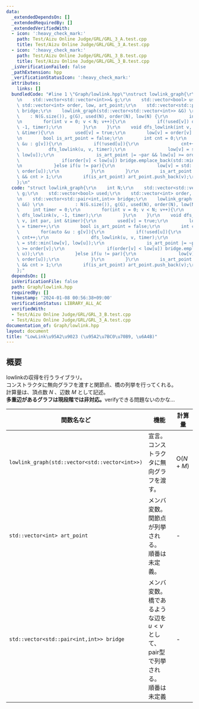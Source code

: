 ```yaml
---
data:
  _extendedDependsOn: []
  _extendedRequiredBy: []
  _extendedVerifiedWith:
  - icon: ':heavy_check_mark:'
    path: Test/Aizu Online Judge/GRL/GRL_3_A.test.cpp
    title: Test/Aizu Online Judge/GRL/GRL_3_A.test.cpp
  - icon: ':heavy_check_mark:'
    path: Test/Aizu Online Judge/GRL/GRL_3_B.test.cpp
    title: Test/Aizu Online Judge/GRL/GRL_3_B.test.cpp
  _isVerificationFailed: false
  _pathExtension: hpp
  _verificationStatusIcon: ':heavy_check_mark:'
  attributes:
    links: []
  bundledCode: "#line 1 \"Graph/lowlink.hpp\"\nstruct lowlink_graph{\r\n    int N;\r\
    \n    std::vector<std::vector<int>>& g;\r\n    std::vector<bool> used;\r\n   \
    \ std::vector<int> order, low, art_point;\r\n    std::vector<std::pair<int,int>>\
    \ bridge;\r\n    lowlink_graph(std::vector<std::vector<int>> &G) \r\n        \
    \    : N(G.size()), g(G), used(N), order(N), low(N) {\r\n        int timer = 0;\r\
    \n        for(int v = 0; v < N; v++){\r\n            if(!used[v]) dfs_lowlink(v,\
    \ -1, timer);\r\n        }\r\n    }\r\n    void dfs_lowlink(int v, int par, int\
    \ &timer){\r\n        used[v] = true;\r\n        low[v] = order[v] = timer++;\r\
    \n        bool is_art_point = false;\r\n        int cnt = 0;\r\n        for(auto\
    \ &u : g[v]){\r\n            if(!used[u]){\r\n                cnt++;\r\n     \
    \           dfs_lowlink(u, v, timer);\r\n                low[v] = std::min(low[v],\
    \ low[u]);\r\n                is_art_point |= ~par && low[u] >= order[v];\r\n\
    \                if(order[v] < low[u]) bridge.emplace_back(std::minmax(v, u));\r\
    \n            }else if(u != par){\r\n                low[v] = std::min(low[v],\
    \ order[u]);\r\n            }\r\n        }\r\n        is_art_point |= par == -1\
    \ && cnt > 1;\r\n        if(is_art_point) art_point.push_back(v);\r\n    }\r\n\
    };\n"
  code: "struct lowlink_graph{\r\n    int N;\r\n    std::vector<std::vector<int>>&\
    \ g;\r\n    std::vector<bool> used;\r\n    std::vector<int> order, low, art_point;\r\
    \n    std::vector<std::pair<int,int>> bridge;\r\n    lowlink_graph(std::vector<std::vector<int>>\
    \ &G) \r\n            : N(G.size()), g(G), used(N), order(N), low(N) {\r\n   \
    \     int timer = 0;\r\n        for(int v = 0; v < N; v++){\r\n            if(!used[v])\
    \ dfs_lowlink(v, -1, timer);\r\n        }\r\n    }\r\n    void dfs_lowlink(int\
    \ v, int par, int &timer){\r\n        used[v] = true;\r\n        low[v] = order[v]\
    \ = timer++;\r\n        bool is_art_point = false;\r\n        int cnt = 0;\r\n\
    \        for(auto &u : g[v]){\r\n            if(!used[u]){\r\n               \
    \ cnt++;\r\n                dfs_lowlink(u, v, timer);\r\n                low[v]\
    \ = std::min(low[v], low[u]);\r\n                is_art_point |= ~par && low[u]\
    \ >= order[v];\r\n                if(order[v] < low[u]) bridge.emplace_back(std::minmax(v,\
    \ u));\r\n            }else if(u != par){\r\n                low[v] = std::min(low[v],\
    \ order[u]);\r\n            }\r\n        }\r\n        is_art_point |= par == -1\
    \ && cnt > 1;\r\n        if(is_art_point) art_point.push_back(v);\r\n    }\r\n\
    };"
  dependsOn: []
  isVerificationFile: false
  path: Graph/lowlink.hpp
  requiredBy: []
  timestamp: '2024-01-08 00:56:38+09:00'
  verificationStatus: LIBRARY_ALL_AC
  verifiedWith:
  - Test/Aizu Online Judge/GRL/GRL_3_B.test.cpp
  - Test/Aizu Online Judge/GRL/GRL_3_A.test.cpp
documentation_of: Graph/lowlink.hpp
layout: document
title: "LowLink\u95A2\u9023 (\u95A2\u7BC0\u70B9, \u6A4B)"
---
```


## 概要
lowlinkの収得を行うライブラリ。<br>
コンストラクタに無向グラフを渡すと関節点、橋の列挙を行ってくれる。<br>
計算量は、頂点数 $N$ 、辺数 $M$ として記述。<br>
<b>多重辺があるグラフは現段階では非対応。</b>verifyできる問題ないのかな...<br>

| 関数名など   | 機能        | 計算量    |
| ------------|----------- | ------------- |
|`lowlink_graph(std::vector<std::vector<int>>)`|宣言。 コンストラクタに無向グラフを渡す。 | $\text{O} (N+M)$ | 
|`std::vector<int> art_point`|メンバ変数。関節点が列挙される。<br>順番は未定義。 | - | 
|`std::vector<std::pair<int,int>> bridge`|メンバ変数。橋であるような辺を $u < v$ として、pair型で列挙される。<br>順番は未定義| - | 
